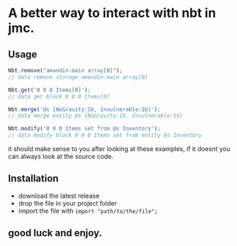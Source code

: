 # A better way to interact with nbt in jmc.
## Usage
```ts
Nbt.remove("amandin:main array[0]");
// data remove storage amandin:main array[0]

Nbt.get('0 0 0 Items[0]');
// data get block 0 0 0 Items[0]

Nbt.merge('@s {NoGravity:1b, Invulnerable:1b}');
// data merge entity @s {NoGravity:1b, Invulnerable:1b}

Nbt.modify('0 0 0 Items set from @s Inventory');
// data modify block 0 0 0 Items set from entity @s Inventory
```
it should make sense to you after looking at these examples, if it doesnt you can always look at the source code.

## Installation
- download the latest release
- drop the file in your project folder
- import the file with `import "path/to/the/file";`

## good luck and enjoy.
